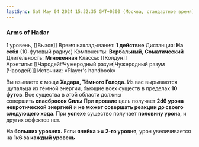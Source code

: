 ```yaml
---
lastSync: Sat May 04 2024 15:32:35 GMT+0300 (Москва, стандартное время)
---
```

### Arms of Hadar
1 уровень, [[Вызов]]
Время накладывания: **1 действие**
Дистанция: **На себя** (10-футовый радиус)
Компоненты: **Вербальный**, **Соматический**
Длительность: **Мгновенная**
Классы: [[Колдун]]
Архетипы: [[Чародей#Чужеродный разум|Чужеродный разум (Чародей)]]
Источник: «Player's handbook»

Вы взываете к мощи **Хадара, Тёмного Голода**. Из вас вырываются щупальца из тёмной энергии, бьющие всех существ в пределах **10 футов**. Все существа в этой области должны совершить **спасбросок Силы** При **провале** цель получает **2d6 урона некротической энергией** и **не может совершать реакции до своего следующего хода**. При **успехе** существо получает **половину урона**, и других эффектов нет.

**На больших уровнях.** Если **ячейка >= 2-го уровня**, урон увеличивается на **1к6 за каждый уровень**